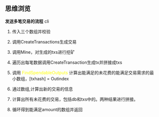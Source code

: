 ## 思维浏览
**发送多笔交易的流程**
cli
1. 传入三个数组并校验
2. 调用CreateTransactions生成交易
3. 调用Mine，对生成的txs进行挖矿

21. 遍历出每笔数据调用CreateTransaction生成tx并拼接成txs

211. 调用 <font color=yellow>FindSpendableOutputs</font> 计算出能满足的未花费的能满足交易需求的最小数组，[txhash] = Outindex
212. 通过数组,计算出新的交易的信息

2111. 计算出所有未花费的交易，包括db和txs中的。两种结果进行拼接。
2112. 循环得到能满足amount的数组并返回


